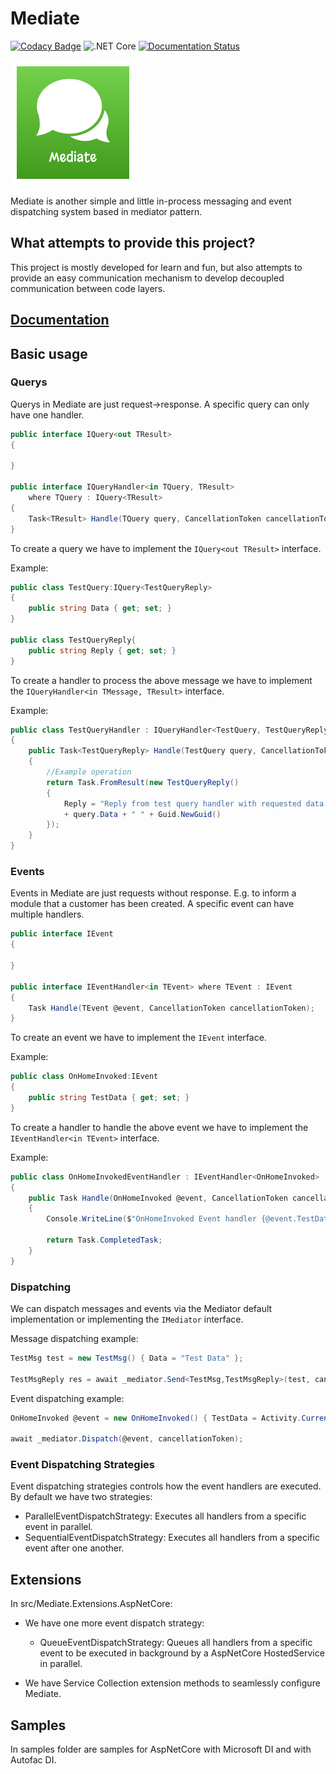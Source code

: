 # Mediate
[![Codacy Badge](https://api.codacy.com/project/badge/Grade/1d4f09d9989e4fb788dfe05af01e8fbb)](https://app.codacy.com/manual/dementcore/Mediate?utm_source=github.com&utm_medium=referral&utm_content=dementcore/Mediate&utm_campaign=Badge_Grade_Settings)
![.NET Core](https://github.com/dementcore/Mediate/workflows/.NET%20Core/badge.svg?branch=master)
[![Documentation Status](https://readthedocs.org/projects/mediate/badge/?version=latest)](https://mediate.readthedocs.io/en/latest/?badge=latest)

![Mediate](logo.png)

Mediate is another simple and little in-process messaging and event dispatching system based in mediator pattern.

## What attempts to provide this project?

This project is mostly developed for learn and fun, but also attempts 
to provide an easy communication mechanism to develop decoupled communication between code layers.


## [Documentation](https://mediate.readthedocs.io/en/docs/)

## Basic usage
### Querys

Querys in Mediate are just request->response. 
A specific query can only have one handler.

```csharp
public interface IQuery<out TResult>
{

}

public interface IQueryHandler<in TQuery, TResult>
    where TQuery : IQuery<TResult>
{
    Task<TResult> Handle(TQuery query, CancellationToken cancellationToken);
}
````

To create a query we have to implement the `` IQuery<out TResult> `` interface.

Example:

```csharp
public class TestQuery:IQuery<TestQueryReply>
{
    public string Data { get; set; }
}

public class TestQueryReply{
    public string Reply { get; set; }
}
```

To create a handler to process the above message 
we have to implement the `` IQueryHandler<in TMessage, TResult> `` interface.

Example:
```csharp
public class TestQueryHandler : IQueryHandler<TestQuery, TestQueryReply>
{
    public Task<TestQueryReply> Handle(TestQuery query, CancellationToken cancellationToken)
    {
        //Example operation
        return Task.FromResult(new TestQueryReply()
        {
            Reply = "Reply from test query handler with requested data: "
            + query.Data + " " + Guid.NewGuid()
        });
    }
}
```

### Events
Events in Mediate are just requests without response. E.g. to inform a module that a customer has been created.
A specific event can have multiple handlers.

```csharp
public interface IEvent
{

}

public interface IEventHandler<in TEvent> where TEvent : IEvent
{
    Task Handle(TEvent @event, CancellationToken cancellationToken);
}
````

To create an event we have to implement the `` IEvent `` interface.

Example:

```csharp
public class OnHomeInvoked:IEvent
{
    public string TestData { get; set; }
}
```
To create a handler to handle the above event 
we have to implement the `` IEventHandler<in TEvent> `` interface.

Example:
```csharp
public class OnHomeInvokedEventHandler : IEventHandler<OnHomeInvoked>
{
    public Task Handle(OnHomeInvoked @event, CancellationToken cancellationToken)
    {
        Console.WriteLine($"OnHomeInvoked Event handler {@event.TestData}");

        return Task.CompletedTask;
    }
}
```
### Dispatching
We can dispatch messages and events via the Mediator default implementation or implementing the
``IMediator`` interface.

Message dispatching example:

```csharp
TestMsg test = new TestMsg() { Data = "Test Data" };

TestMsgReply res = await _mediator.Send<TestMsg,TestMsgReply>(test, cancellationToken);
```

Event dispatching example:

```csharp
OnHomeInvoked @event = new OnHomeInvoked() { TestData = Activity.Current.Id };

await _mediator.Dispatch(@event, cancellationToken);
```
### Event Dispatching Strategies
Event dispatching strategies controls how the event handlers are executed.
By default we have two strategies:
  - ParallelEventDispatchStrategy: Executes all handlers from a specific event in parallel.
  - SequentialEventDispatchStrategy: Executes all handlers from a specific event after one another.

## Extensions

In src/Mediate.Extensions.AspNetCore:
- We have one more event dispatch strategy:
  - QueueEventDispatchStrategy: Queues all handlers from a specific event to be executed in background by a AspNetCore HostedService in parallel.

- We have Service Collection extension methods to seamlessly configure Mediate.

## Samples

In samples folder are samples for AspNetCore with Microsoft DI and with Autofac DI.
